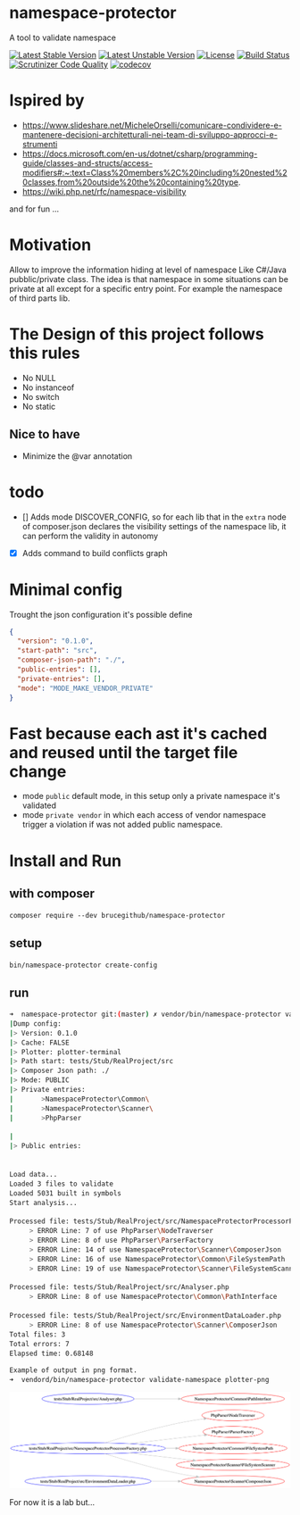 # namespace-protector
A tool to validate namespace

[![Latest Stable Version](https://poser.pugx.org/brucegithub/namespace-protector/v)](//packagist.org/packages/brucegithub/namespace-protector) [![Latest Unstable Version](https://poser.pugx.org/brucegithub/namespace-protector/v/unstable)](//packagist.org/packages/brucegithub/namespace-protector) [![License](https://poser.pugx.org/brucegithub/namespace-protector/license)](//packagist.org/packages/brucegithub/namespace-protector) [![Build Status](https://travis-ci.org/BruceGitHub/namespace-protector.svg?branch=master)](https://travis-ci.org/BruceGitHub/namespace-protector) [![Scrutinizer Code Quality](https://scrutinizer-ci.com/g/BruceGitHub/namespace-protector/badges/quality-score.png?b=master)](https://scrutinizer-ci.com/g/BruceGitHub/namespace-protector/?branch=master) [![codecov](https://codecov.io/gh/BruceGitHub/namespace-protector/branch/master/graph/badge.svg)](https://codecov.io/gh/BruceGitHub/namespace-protector)

# Ispired by 

- https://www.slideshare.net/MicheleOrselli/comunicare-condividere-e-mantenere-decisioni-architetturali-nei-team-di-sviluppo-approcci-e-strumenti
- https://docs.microsoft.com/en-us/dotnet/csharp/programming-guide/classes-and-structs/access-modifiers#:~:text=Class%20members%2C%20including%20nested%20classes,from%20outside%20the%20containing%20type. 
- https://wiki.php.net/rfc/namespace-visibility

and for fun ...

# Motivation 

Allow to improve the information hiding at level of namespace Like C#/Java pubblic/private class. 
The idea is that namespace in some situations can be private at all except for a specific entry point. 
For example the namespace of third parts lib. 

# The Design of this project follows this rules 

- No NULL 
- No instanceof 
- No switch
- No static

## Nice to have 
- Minimize the @var annotation 

# todo
- [] Adds mode DISCOVER_CONFIG, so for each lib that in the `extra` node of composer.json declares the visibility settings of the namespace lib, it can perform the validity in autonomy

- [x] Adds command to build conflicts graph 

# Minimal config 

Trought the json configuration it's possible define 

```json
{
  "version": "0.1.0",
  "start-path": "src",
  "composer-json-path": "./",
  "public-entries": [],
  "private-entries": [],
  "mode": "MODE_MAKE_VENDOR_PRIVATE"
}

```
# Fast because each ast it's cached and reused until the target file change

- mode `public` default mode, in this setup only a private namespace it's validated
- mode `private vendor` in which each access of vendor namespace trigger a violation if was not added public namespace.

<script id="asciicast-393366" src="https://asciinema.org/a/393366.js" async></script>

# Install and Run 

## with composer 
`composer require --dev brucegithub/namespace-protector`

## setup 
`bin/namespace-protector create-config`

## run 
```bash
➜  namespace-protector git:(master) ✗ vendor/bin/namespace-protector validate-namespace
|Dump config:
|> Version: 0.1.0
|> Cache: FALSE
|> Plotter: plotter-terminal
|> Path start: tests/Stub/RealProject/src
|> Composer Json path: ./
|> Mode: PUBLIC
|> Private entries:
|       >NamespaceProtector\Common\
|       >NamespaceProtector\Scanner\
|       >PhpParser

|
|> Public entries:


Load data...
Loaded 3 files to validate
Loaded 5031 built in symbols
Start analysis...

Processed file: tests/Stub/RealProject/src/NamespaceProtectorProcessorFactory.php
	 > ERROR Line: 7 of use PhpParser\NodeTraverser
	 > ERROR Line: 8 of use PhpParser\ParserFactory
	 > ERROR Line: 14 of use NamespaceProtector\Scanner\ComposerJson
	 > ERROR Line: 16 of use NamespaceProtector\Common\FileSystemPath
	 > ERROR Line: 19 of use NamespaceProtector\Scanner\FileSystemScanner

Processed file: tests/Stub/RealProject/src/Analyser.php
	 > ERROR Line: 8 of use NamespaceProtector\Common\PathInterface

Processed file: tests/Stub/RealProject/src/EnvironmentDataLoader.php
	 > ERROR Line: 8 of use NamespaceProtector\Scanner\ComposerJson
Total files: 3
Total errors: 7
Elapsed time: 0.68148
```

```bash 
Example of output in png format.
➜  vendord/bin/namespace-protector validate-namespace plotter-png
```
![example output](https://github.com/BruceGitHub/namespace-protector/blob/master/img/example_output.png)


For now it is a lab but...
